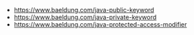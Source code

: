- https://www.baeldung.com/java-public-keyword
- https://www.baeldung.com/java-private-keyword
- https://www.baeldung.com/java-protected-access-modifier